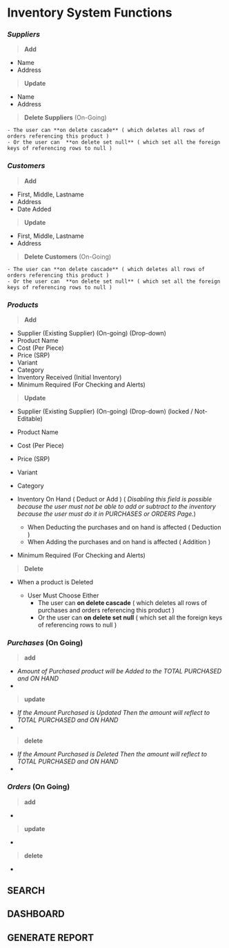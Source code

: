 # Inventory System Functions


### _**Suppliers**_

> **Add**
  - Name
  - Address
  
> **Update**
  - Name
  - Address
  
> **Delete Suppliers** (On-Going)

    - The user can **on delete cascade** ( which deletes all rows of orders referencing this product ) 
    - Or the user can  **on delete set null** ( which set all the foreign keys of referencing rows to null )

### _**Customers**_

> **Add**
  - First, Middle, Lastname
  - Address
  - Date Added
  
> **Update**
  - First, Middle, Lastname
  - Address

> **Delete Customers** (On-Going)

    - The user can **on delete cascade** ( which deletes all rows of orders referencing this product ) 
    - Or the user can  **on delete set null** ( which set all the foreign keys of referencing rows to null )


### _**Products**_

> **Add**
  - Supplier (Existing Supplier) (On-going) (Drop-down)
  - Product Name
  - Cost (Per Piece)
  - Price (SRP)
  - Variant
  - Category
  - Inventory Received (Initial Inventory)
  - Minimum Required (For Checking and Alerts)

> **Update**
  - Supplier (Existing Supplier) (On-going) (Drop-down) (locked / Not-Editable)
  - Product Name
  - Cost (Per Piece)
  - Price (SRP)
  - Variant
  - Category
  
  - Inventory On Hand ( Deduct or Add ) ( _Disabling this field is possible because the user must not be able to add or subtract to the inventory because the user must do it in PURCHASES or ORDERS Page._)
    - When Deducting the purchases and on hand is affected ( Deduction )
    - When Adding the purchases and on hand is affected ( Addition )
    
  - Minimum Required (For Checking and Alerts) 

> **Delete**

  - When a product is Deleted
  
    - User Must Choose Either
      - The user can **on delete cascade** ( which deletes all rows of purchases and orders referencing this product ) 
      - Or the user can  **on delete set null** ( which set all the foreign keys of referencing rows to null )


### _**Purchases**_ (On Going)

> **add**
  - _Amount of Purchased product will be Added to the TOTAL PURCHASED and ON HAND_
  - 
> **update**
  - _If the Amount Purchased is Updated Then the amount will reflect to TOTAL PURCHASED and ON HAND_
  - 
> **delete**
  - _If the Amount Purchased is Deleted Then the amount will reflect to TOTAL PURCHASED and ON HAND_
  - 

### _**Orders**_ (On Going)

> **add**
  -
> **update**
  -
> **delete**
  -

## SEARCH

## DASHBOARD

## GENERATE REPORT
